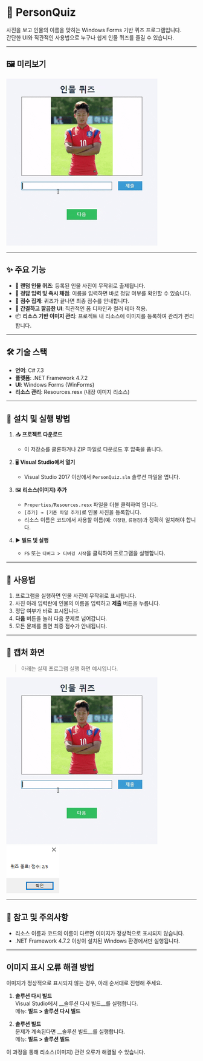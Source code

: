 # 👤 PersonQuiz

사진을 보고 인물의 이름을 맞히는 Windows Forms 기반 퀴즈 프로그램입니다.  
간단한 UI와 직관적인 사용법으로 누구나 쉽게 인물 퀴즈를 즐길 수 있습니다.

---

## 🖼️ 미리보기

![퀴즈 실행 화면 예시](screenshot/인물퀴즈메인.gif)


---

## ✨ 주요 기능

- 🎲 **랜덤 인물 퀴즈**: 등록된 인물 사진이 무작위로 출제됩니다.
- 📝 **정답 입력 및 즉시 채점**: 이름을 입력하면 바로 정답 여부를 확인할 수 있습니다.
- 🏅 **점수 집계**: 퀴즈가 끝나면 최종 점수를 안내합니다.
- 🎨 **간결하고 깔끔한 UI**: 직관적인 폼 디자인과 컬러 테마 적용.
- 📦 **리소스 기반 이미지 관리**: 프로젝트 내 리소스에 이미지를 등록하여 관리가 편리합니다.

---

## 🛠️ 기술 스택

- **언어**: C# 7.3
- **플랫폼**: .NET Framework 4.7.2
- **UI**: Windows Forms (WinForms)
- **리소스 관리**: Resources.resx (내장 이미지 리소스)

---

## 💾 설치 및 실행 방법

1. 📥 **프로젝트 다운로드**
   - 이 저장소를 클론하거나 ZIP 파일로 다운로드 후 압축을 풉니다.

2. 🖥️ **Visual Studio에서 열기**
   - Visual Studio 2017 이상에서 `PersonQuiz.sln` 솔루션 파일을 엽니다.

3. 🖼️ **리소스(이미지) 추가**
   - `Properties/Resources.resx` 파일을 더블 클릭하여 엽니다.
   - `[추가] → [기존 파일 추가]`로 인물 사진을 등록합니다.
   - 리소스 이름은 코드에서 사용할 이름(예: `이정현`, `류현진`)과 정확히 일치해야 합니다.

4. ▶️ **빌드 및 실행**
   - `F5` 또는 `디버그 > 디버깅 시작`을 클릭하여 프로그램을 실행합니다.

---

## 📝 사용법

1. 프로그램을 실행하면 인물 사진이 무작위로 표시됩니다.
2. 사진 아래 입력란에 인물의 이름을 입력하고 **제출** 버튼을 누릅니다.
3. 정답 여부가 바로 표시됩니다.
4. **다음** 버튼을 눌러 다음 문제로 넘어갑니다.
5. 모든 문제를 풀면 최종 점수가 안내됩니다.

---

## 📸 캡처 화면

> 아래는 실제 프로그램 실행 화면 예시입니다.  

![퀴즈 실행 화면 예시](screenshot/인물퀴즈메인.gif)
![실행화면 예시1](screenshot/결과.png)


---

## 🙏 참고 및 주의사항

- 리소스 이름과 코드의 이름이 다르면 이미지가 정상적으로 표시되지 않습니다.
- .NET Framework 4.7.2 이상이 설치된 Windows 환경에서만 실행됩니다.

---
## 이미지 표시 오류 해결 방법

이미지가 정상적으로 표시되지 않는 경우, 아래 순서대로 진행해 주세요.

1. **솔루션 다시 빌드**  
   Visual Studio에서 __솔루션 다시 빌드__를 실행합니다.  
   메뉴: __빌드 > 솔루션 다시 빌드__

2. **솔루션 빌드**  
   문제가 계속된다면 __솔루션 빌드__를 실행합니다.  
   메뉴: __빌드 > 솔루션 빌드__

이 과정을 통해 리소스(이미지) 관련 오류가 해결될 수 있습니다.
